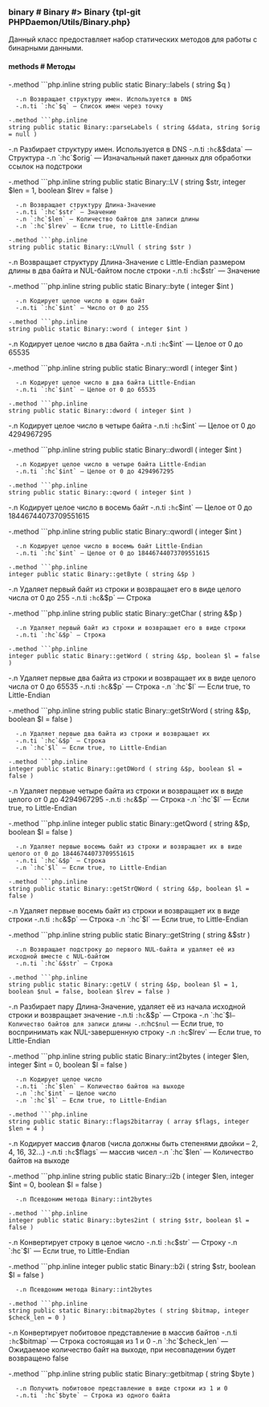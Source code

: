 ### binary # Binary #> Binary {tpl-git PHPDaemon/Utils/Binary.php}

Данный класс предоставляет набор статических методов для работы с бинарными данными.

#### methods # Методы

 -.method ```php.inline
 string public static Binary::labels ( string $q )
 ```
   -.n Возвращает структуру имен. Используется в DNS
   -.n.ti `:hc`$q` — Список имен через точку

 -.method ```php.inline
 string public static Binary::parseLabels ( string &$data, string $orig = null )
 ```
   -.n Разбирает структуру имен. Используется в DNS
   -.n.ti `:hc`&$data` — Структура
   -.n `:hc`$orig` — Изначальный пакет данных для обработки ссылок на подстроки

 -.method ```php.inline
 string public static Binary::LV ( string $str, integer $len = 1, boolean $lrev = false )
 ```
   -.n Возвращает структуру Длина-Значение
   -.n.ti `:hc`$str` — Значение
   -.n `:hc`$len` — Количество байтов для записи длины
   -.n `:hc`$lrev` — Если true, то Little-Endian

 -.method ```php.inline
 string public static Binary::LVnull ( string $str )
 ```
   -.n Возвращает структуру Длина-Значение с Little-Endian размером длины в два байта и NUL-байтом после строки
   -.n.ti `:hc`$str` — Значение

 -.method ```php.inline
 string public static Binary::byte ( integer $int )
 ```
   -.n Кодирует целое число в один байт
   -.n.ti `:hc`$int` — Число от 0 до 255

 -.method ```php.inline
 string public static Binary::word ( integer $int )
 ```
   -.n Кодирует целое число в два байта
   -.n.ti `:hc`$int` — Целое от 0 до 65535

 -.method ```php.inline
 string public static Binary::wordl ( integer $int )
 ```
   -.n Кодирует целое число в два байта Little-Endian
   -.n.ti `:hc`$int` — Целое от 0 до 65535

 -.method ```php.inline
 string public static Binary::dword ( integer $int )
 ```
   -.n Кодирует целое число в четыре байта
   -.n.ti `:hc`$int` — Целое от 0 до 4294967295

 -.method ```php.inline
 string public static Binary::dwordl ( integer $int )
 ```
   -.n Кодирует целое число в четыре байта Little-Endian
   -.n.ti `:hc`$int` — Целое от 0 до 4294967295

 -.method ```php.inline
 string public static Binary::qword ( integer $int )
 ```
   -.n Кодирует целое число в восемь байт
   -.n.ti `:hc`$int` — Целое от 0 до 18446744073709551615

 -.method ```php.inline
 string public static Binary::qwordl ( integer $int )
 ```
   -.n Кодирует целое число в восемь байт Little-Endian
   -.n.ti `:hc`$int` — Целое от 0 до 18446744073709551615

 -.method ```php.inline
 integer public static Binary::getByte ( string &$p )
 ```
   -.n Удаляет первый байт из строки и возвращает его в виде целого числа от 0 до 255
   -.n.ti `:hc`&$p` — Строка

 -.method ```php.inline
 string public static Binary::getChar ( string &$p )
 ```
   -.n Удаляет первый байт из строки и возвращает его в виде строки
   -.n.ti `:hc`&$p` — Строка

 -.method ```php.inline
 integer public static Binary::getWord ( string &$p, boolean $l = false )
 ```
   -.n Удаляет первые два байта из строки и возвращает их в виде целого числа от 0 до 65535
   -.n.ti `:hc`&$p` — Строка
   -.n `:hc`$l` — Если true, то Little-Endian

 -.method ```php.inline
 string public static Binary::getStrWord ( string &$p, boolean $l = false )
 ```
   -.n Удаляет первые два байта из строки и возвращает их
   -.n.ti `:hc`&$p` — Строка
   -.n `:hc`$l` — Если true, то Little-Endian

 -.method ```php.inline
 integer public static Binary::getDWord ( string &$p, boolean $l = false )
 ```
   -.n Удаляет первые четыре байта из строки и возвращает их в виде целого от 0 до 4294967295
   -.n.ti `:hc`&$p` — Строка
   -.n `:hc`$l` — Если true, то Little-Endian

 -.method ```php.inline
 integer public static Binary::getQword ( string &$p, boolean $l = false )
 ```
   -.n Удаляет первые восемь байт из строки и возвращает их в виде целого от 0 до 18446744073709551615
   -.n.ti `:hc`&$p` — Строка
   -.n `:hc`$l` — Если true, то Little-Endian

 -.method ```php.inline
 string public static Binary::getStrQWord ( string &$p, boolean $l = false )
 ```
   -.n Удаляет первые восемь байт из строки и возвращает их в виде строки
   -.n.ti `:hc`&$p` — Строка
   -.n `:hc`$l` — Если true, то Little-Endian

 -.method ```php.inline
 string public static Binary::getString ( string &$str )
 ```
   -.n Возвращает подстроку до первого NUL-байта и удаляет её из исходной вместе с NUL-байтом
   -.n.ti `:hc`&$str` — Строка

 -.method ```php.inline
 string public static Binary::getLV ( string &$p, boolean $l = 1, boolean $nul = false, boolean $lrev = false )
 ```
   -.n Разбирает пару Длина-Значение, удаляет её из начала исходной строки и возвращает значение
   -.n.ti `:hc`&$p` — Строка
   -.n `:hc`$l` — Количество байтов для записи длины
   -.n `:hc`$nul` — Если true, то воспринимать как NUL-завершенную строку
   -.n `:hc`$lrev` — Если true, то Little-Endian

 -.method ```php.inline
 string public static Binary::int2bytes ( integer $len, integer $int = 0, boolean $l = false )
 ```
   -.n Кодирует целое число
   -.n.ti `:hc`$len` — Количество байтов на выходе
   -.n `:hc`$int` — Целое число
   -.n `:hc`$l` — Если true, то Little-Endian

 -.method ```php.inline
 string public static Binary::flags2bitarray ( array $flags, integer $len = 4 )
 ```
   -.n Кодирует массив флагов (числа должны быть степенями двойки – 2, 4, 16, 32...)
   -.n.ti `:hc`$flags` — массив чисел
   -.n `:hc`$len` — Количество байтов на выходе

 -.method ```php.inline
 string public static Binary::i2b ( integer $len, integer $int = 0, boolean $l = false )
 ```
   -.n Псевдоним метода Binary::int2bytes

 -.method ```php.inline
 integer public static Binary::bytes2int ( string $str, boolean $l = false )
 ```
   -.n Конвертирует строку в целое число
   -.n.ti `:hc`$str` — Строку
   -.n `:hc`$l` — Если true, то Little-Endian

 -.method ```php.inline
 integer public static Binary::b2i ( string $str, boolean $l = false )
 ```
   -.n Псевдоним метода Binary::int2bytes

 -.method ```php.inline
 string public static Binary::bitmap2bytes ( string $bitmap, integer $check_len = 0 )
 ```
   -.n Конвертирует побитовое представление в массив байтов
   -.n.ti `:hc`$bitmap` — Строка состоящая из 1 и 0 
   -.n `:hc`$check_len` — Ожидаемое количество байт на выходе, при несовпадении будет возвращено false

 -.method ```php.inline
 string public static Binary::getbitmap ( string $byte )
 ```
   -.n Получить побитовое представление в виде строки из 1 и 0
   -.n.ti `:hc`$byte` — Строка из одного байта
